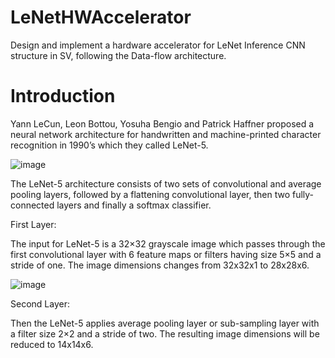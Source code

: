 # LeNetHWAccelerator
Design and implement a hardware accelerator for LeNet Inference CNN structure in SV, following the Data-flow architecture.

# Introduction
Yann LeCun, Leon Bottou, Yosuha Bengio and Patrick Haffner proposed a neural network architecture for handwritten and machine-printed character recognition in 1990’s which they called LeNet-5.

![image](https://user-images.githubusercontent.com/62478699/88668530-0946a600-d0e3-11ea-845b-e27e4a501131.png)

The LeNet-5 architecture consists of two sets of convolutional and average pooling layers, followed by a flattening convolutional layer, then two fully-connected layers and finally a softmax classifier.

First Layer:

The input for LeNet-5 is a 32×32 grayscale image which passes through the first convolutional layer with 6 feature maps or filters having size 5×5 and a stride of one. The image dimensions changes from 32x32x1 to 28x28x6.

![image](https://user-images.githubusercontent.com/62478699/88668917-86721b00-d0e3-11ea-93df-a43fdeaeb533.png)

Second Layer:

Then the LeNet-5 applies average pooling layer or sub-sampling layer with a filter size 2×2 and a stride of two. The resulting image dimensions will be reduced to 14x14x6.

